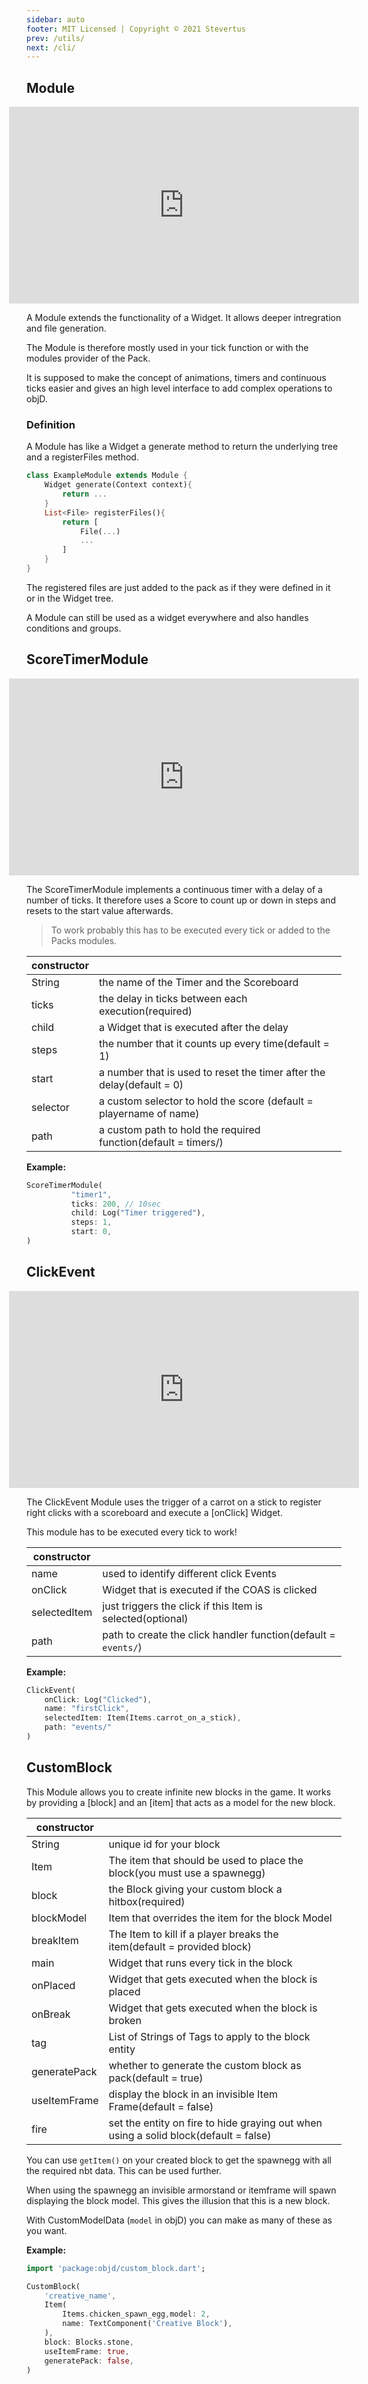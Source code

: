 ```yaml
---
sidebar: auto
footer: MIT Licensed | Copyright © 2021 Stevertus
prev: /utils/
next: /cli/
---
```


## Module

<iframe width="560" height="315" style="margin: 0 calc(50% - 280px)" src="https://www.youtube-nocookie.com/embed/XgJ74JBXoco" frameborder="0" allow="accelerometer; autoplay; encrypted-media; gyroscope; picture-in-picture" allowfullscreen></iframe>

A Module extends the functionality of a Widget. It allows deeper intregration and file generation.

The Module is therefore mostly used in your tick function or with the modules provider of the Pack.

It is supposed to make the concept of animations, timers and continuous ticks easier and gives an high level interface to add complex operations to objD.

### Definition

A Module has like a Widget a generate method to return the underlying tree and a registerFiles method.

```dart
class ExampleModule extends Module {
	Widget generate(Context context){
		return ...
	}
	List<File> registerFiles(){
		return [
			File(...)
			...
		]
	}
}
```

The registered files are just added to the pack as if they were defined in it or in the Widget tree.

A Module can still be used as a widget everywhere and also handles conditions and groups.

## ScoreTimerModule

<iframe width="560" height="315" style="margin: 0 calc(50% - 280px)" src="https://www.youtube-nocookie.com/embed/fAV0w1JZ7WE" frameborder="0" allow="accelerometer; autoplay; encrypted-media; gyroscope; picture-in-picture" allowfullscreen></iframe>

The ScoreTimerModule implements a continuous timer with a delay of a number of ticks. It therefore uses a Score to count up or down in steps and resets to the start value afterwards.

> To work probably this has to be executed every tick or added to the Packs modules.

| constructor |                                                                       |
| ----------- | --------------------------------------------------------------------- |
| String      | the name of the Timer and the Scoreboard                              |
| ticks       | the delay in ticks between each execution(required)                   |
| child       | a Widget that is executed after the delay                             |
| steps       | the number that it counts up every time(default = 1)                  |
| start       | a number that is used to reset the timer after the delay(default = 0) |
| selector    | a custom selector to hold the score (default = playername of name)    |
| path        | a custom path to hold the required function(default = timers/)        |

**Example:**

```dart
ScoreTimerModule(
          "timer1",
          ticks: 200, // 10sec
          child: Log("Timer triggered"),
          steps: 1,
          start: 0,
)
```

[//]: # "modules/click_event"

## ClickEvent

<iframe width="560" height="315" style="margin: 0 calc(50% - 280px)" src="https://www.youtube-nocookie.com/embed/KpdIrlhxdhk" frameborder="0" allow="accelerometer; autoplay; encrypted-media; gyroscope; picture-in-picture" allowfullscreen></iframe>

The ClickEvent Module uses the trigger of a carrot on a stick to register right clicks with a scoreboard and execute a [onClick] Widget.

This module has to be executed every tick to work!

| constructor  |                                                                |
| ------------ | -------------------------------------------------------------- |
| name         | used to identify different click Events                        |
| onClick      | Widget that is executed if the COAS is clicked                 |
| selectedItem | just triggers the click if this Item is selected(optional)     |
| path         | path to create the click handler function(default = `events/`) |

**Example:**

```dart
ClickEvent(
	onClick: Log("Clicked"),
	name: "firstClick",
	selectedItem: Item(Items.carrot_on_a_stick),
	path: "events/"
)
```

## CustomBlock

This Module allows you to create infinite new blocks in the game. It works by providing a [block] and an [item] that acts as a model for the new block.

| constructor  |                                                                                      |
| ------------ | ------------------------------------------------------------------------------------ |
| String       | unique id for your block                                                             |
| Item         | The item that should be used to place the block(you must use a spawnegg)             |
| block        | the Block giving your custom block a hitbox(required)                                |
| blockModel   | Item that overrides the item for the block Model                                     |
| breakItem    | The Item to kill if a player breaks the item(default = provided block)               |
| main         | Widget that runs every tick in the block                                             |
| onPlaced     | Widget that gets executed when the block is placed                                   |
| onBreak      | Widget that gets executed when the block is broken                                   |
| tag          | List of Strings of Tags to apply to the block entity                                 |
| generatePack | whether to generate the custom block as pack(default = true)                         |
| useItemFrame | display the block in an invisible Item Frame(default = false)                        |
| fire         | set the entity on fire to hide graying out when using a solid block(default = false) |

You can use `getItem()` on your created block to get the spawnegg with all the required nbt data. This can be used further.

When using the spawnegg an invisible armorstand or itemframe will spawn displaying the block model. This gives the illusion that this is a new block.

With CustomModelData (`model` in objD) you can make as many of these as you want.

**Example:**

```dart
import 'package:objd/custom_block.dart';

CustomBlock(
	'creative_name',
	Item(
		Items.chicken_spawn_egg,model: 2,
		name: TextComponent('Creative Block'),
	),
	block: Blocks.stone,
	useItemFrame: true,
	generatePack: false,
)
```
